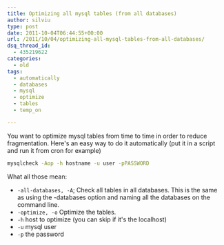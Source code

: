 ```yaml
---
title: Optimizing all mysql tables (from all databases)
author: silviu
type: post
date: 2011-10-04T06:44:55+00:00
url: /2011/10/04/optimizing-all-mysql-tables-from-all-databases/
dsq_thread_id:
  - 435219622
categories:
  - old
tags:
  - automatically
  - databases
  - mysql
  - optimize
  - tables
  - temp_on

---
```

You want to optimize mysql tables from time to time in order to reduce fragmentation. Here's an easy way to do it automatically (put it in a script and run it from cron for example)

```bash
mysqlcheck -Aop -h hostname -u user -pPASSWORD
```

What all those mean:

- `-all-databases, -A`; Check all tables in all databases. This is the same as using the -databases option and naming all the databases on the command line.
- `-optimize, -o` Optimize the tables.
- `-h` host to optimize (you can skip if it's the localhost)
- `-u` mysql user
- `-p` the password